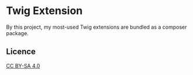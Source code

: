 # Twig Extension

By this project, my most-used Twig extensions are bundled as a composer package.

## Licence

[CC BY-SA 4.0](https://creativecommons.org/licenses/by-sa/4.0/deed.en)
